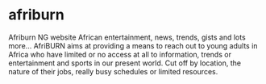 # afriburn
Afriburn NG website
African entertainment, news, trends, gists and lots more...
AfriBURN aims at providing a means to reach out to young adults in Africa who have limited or no access at all to information, trends or entertainment and sports in our present world. Cut off by location, the nature of their jobs, really busy schedules or limited resources.
